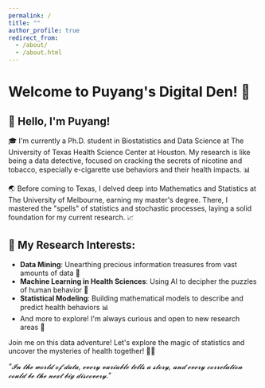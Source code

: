 ```yaml
---
permalink: /
title: ""
author_profile: true
redirect_from: 
  - /about/
  - /about.html
---
```


# Welcome to Puyang's Digital Den! 🚀

## 👋 Hello, I'm Puyang!

🎓 I'm currently a Ph.D. student in Biostatistics and Data Science at The University of Texas Health Science Center at Houston. My research is like being a data detective, focused on cracking the secrets of nicotine and tobacco, especially e-cigarette use behaviors and their health impacts. 📊

🌏 Before coming to Texas, I delved deep into Mathematics and Statistics at The University of Melbourne, earning my master's degree. There, I mastered the "spells" of statistics and stochastic processes, laying a solid foundation for my current research. 📈

## 🔬 My Research Interests:

- **Data Mining**: Unearthing precious information treasures from vast amounts of data 💎
- **Machine Learning in Health Sciences**: Using AI to decipher the puzzles of human behavior 🧠
- **Statistical Modeling**: Building mathematical models to describe and predict health behaviors 📊
- And more to explore! I'm always curious and open to new research areas 🚀

Join me on this data adventure! Let's explore the magic of statistics and uncover the mysteries of health together! 🚀✨

*"𝓘𝓷 𝓽𝓱𝓮 𝔀𝓸𝓻𝓵𝓭 𝓸𝓯 𝓭𝓪𝓽𝓪, 𝓮𝓿𝓮𝓻𝔂 𝓿𝓪𝓻𝓲𝓪𝓫𝓵𝓮 𝓽𝓮𝓵𝓵𝓼 𝓪 𝓼𝓽𝓸𝓻𝔂, 𝓪𝓷𝓭 𝓮𝓿𝓮𝓻𝔂 𝓬𝓸𝓻𝓻𝓮𝓵𝓪𝓽𝓲𝓸𝓷 𝓬𝓸𝓾𝓵𝓭 𝓫𝓮 𝓽𝓱𝓮 𝓷𝓮𝔁𝓽 𝓫𝓲𝓰 𝓭𝓲𝓼𝓬𝓸𝓿𝓮𝓻𝔂."*

<div id="globe-container" style="width: 270px; height: 270px; overflow: hidden; position: relative;">
  <script type="text/javascript" id="clstr_globe" src="//clustrmaps.com/globe.js?d=clIdEPFSxTObYL5YCT6KPfejmqi13_-8ETks5Uwv8eQ"></script>
</div>

